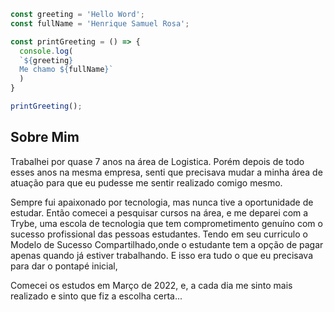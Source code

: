 ```js
const greeting = 'Hello Word';
const fullName = 'Henrique Samuel Rosa';

const printGreeting = () => {
  console.log(
  `${greeting}
  Me chamo ${fullName}`
  )
}

printGreeting();
```

<h2>Sobre Mim</h2>

<p>
  Trabalhei por quase 7 anos na área de Logistica.
  Porém depois de todo esses anos na mesma empresa, senti que
  precisava mudar a minha área de atuação para que eu pudesse me sentir realizado comigo mesmo.
  
  Sempre fui apaixonado por tecnologia, mas nunca tive a oportunidade de estudar.
  Então comecei a pesquisar cursos na área, e me deparei com a Trybe, uma escola
  de tecnologia que tem comprometimento genuíno com o sucesso
  profissional das pessoas estudantes.
  Tendo em seu curriculo o Modelo de Sucesso Compartilhado,onde o estudante tem a opção de pagar apenas quando já estiver trabalhando.
  E isso era tudo o que eu precisava para dar o pontapé inicial,
  
  Comecei os estudos em Março de 2022, e, a cada dia me sinto mais realizado e sinto
  que fiz a escolha certa...
</p>
